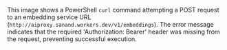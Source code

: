 This image shows a PowerShell `curl` command attempting a POST request to an embedding service URL (`http://aiproxy.sanand.workers.dev/v1/embeddings`). The error message indicates that the required 'Authorization: Bearer' header was missing from the request, preventing successful execution.